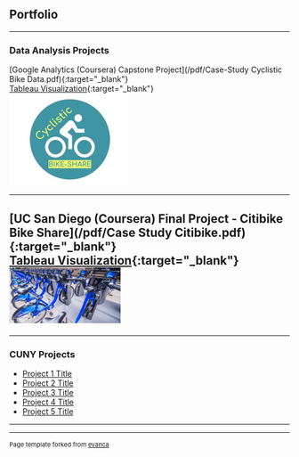## Portfolio

---

### Data Analysis Projects

[Google Analytics (Coursera) Capstone Project](/pdf/Case-Study Cyclistic Bike Data.pdf){:target="_blank"}
<br>
[Tableau Visualization](https://public.tableau.com/app/profile/john.k.hancock/viz/Google_Capstone_16352021800480/Presentation){:target="_blank"}
<br>
<img src="images/Cyclistic.JPG?raw=true"/>

---
[UC San Diego (Coursera) Final Project - Citibike Bike Share](/pdf/Case Study Citibike.pdf){:target="_blank"}
<br>
[Tableau Visualization](https://public.tableau.com/app/profile/john.k.hancock/viz/CAPSTONE_TABLEAU/Presentation){:target="_blank"}
<br>
<img src="images/2088655_061217-wabc-shutterstock-citi-bike-citibike-generic-img.jpg?raw=true" width="200" height="100" />
<br>
---


---

### CUNY Projects

- [Project 1 Title](http://example.com/)
- [Project 2 Title](http://example.com/)
- [Project 3 Title](http://example.com/)
- [Project 4 Title](http://example.com/)
- [Project 5 Title](http://example.com/)

---




---
<p style="font-size:11px">Page template forked from <a href="https://github.com/evanca/quick-portfolio">evanca</a></p>
<!-- Remove above link if you don't want to attibute -->
